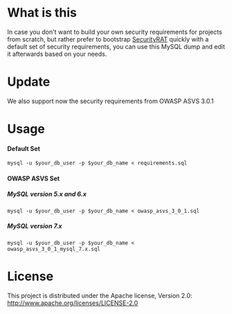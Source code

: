 # What is this
In case you don't want to build your own security requirements for projects from scratch, but rather prefer to bootstrap [SecurityRAT](https://github.com/SecurityRAT/SecurityRAT) quickly with a default set of security requirements, you can use this MySQL dump and edit it afterwards based on your needs. 

# Update
We also support now the security requirements from OWASP ASVS 3.0.1

# Usage
#### Default Set
`mysql -u $your_db_user -p $your_db_name < requirements.sql`

#### OWASP ASVS Set

##### MySQL version 5.x and 6.x
`mysql -u $your_db_user -p $your_db_name < owasp_asvs_3_0_1.sql`

##### MySQL version 7.x
`mysql -u $your_db_user -p $your_db_name < owasp_asvs_3_0_1_mysql_7.x.sql`

# License
This project is distributed under the Apache license, Version 2.0: http://www.apache.org/licenses/LICENSE-2.0
